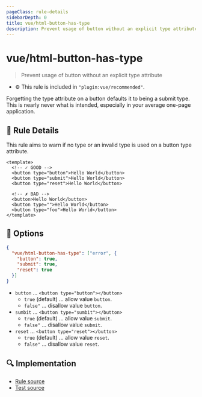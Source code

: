```yaml
---
pageClass: rule-details
sidebarDepth: 0
title: vue/html-button-has-type
description: Prevent usage of button without an explicit type attribute
---
```

# vue/html-button-has-type
> Prevent usage of button without an explicit type attribute

- :gear: This rule is included in `"plugin:vue/recommended"`.

Forgetting the type attribute on a button defaults it to being a submit type. 
This is nearly never what is intended, especially in your average one-page application.

## :book: Rule Details

This rule aims to warn if no type or an invalid type is used on a button type attribute.

<eslint-code-block :rules="{'vue/html-button-has-type': ['error']}">

```vue
<template>
  <!-- ✓ GOOD -->
  <button type="button">Hello World</button>
  <button type="submit">Hello World</button>
  <button type="reset">Hello World</button>

  <!-- ✗ BAD -->
  <button>Hello World</button>
  <button type="">Hello World</button>
  <button type="foo">Hello World</button>
</template>
```

</eslint-code-block>

## :wrench: Options

```json
{
  "vue/html-button-has-type": ["error", {
    "button": true,
    "submit": true,
    "reset": true
  }]
}
```

- `button` ... `<button type="button"></button>`
    - `true` (default) ... allow value `button`.
    - `false"` ... disallow value `button`.
- `sumbit` ... `<button type="sumbit"></button>`
    - `true` (default) ... allow value `submit`.
    - `false"` ... disallow value `submit`.
- `reset` ... `<button type="reset"></button>`
    - `true` (default) ... allow value `reset`.
    - `false"` ... disallow value `reset`.

## :mag: Implementation

- [Rule source](https://github.com/vuejs/eslint-plugin-vue/blob/master/lib/rules/html-button-has-type.js)
- [Test source](https://github.com/vuejs/eslint-plugin-vue/blob/master/tests/lib/rules/html-button-has-type.js)
